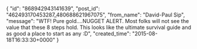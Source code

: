  {
   "id": "868942943141639",
   "post_id": "462493170453287_480688621967075",
   "from_name": "David-Paul Sip",
   "message": "WTF! Pure gold....NUGGET ALERT. Most folks will not see the value that these 8 steps hold. This looks like the ultimate survival guide and as good a place to start as any :D",
   "created_time": "2015-08-18T16:33:30+0000"
 }
